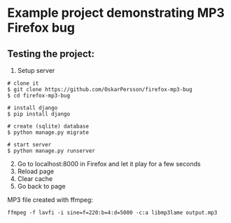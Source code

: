 # Example project demonstrating MP3 Firefox bug


## Testing the project:

1. Setup server

```
# clone it
$ git clone https://github.com/OskarPersson/firefox-mp3-bug
$ cd firefox-mp3-bug

# install django
$ pip install django

# create (sqlite) database
$ python manage.py migrate

# start server
$ python manage.py runserver
```

2. Go to localhost:8000 in Firefox and let it play for a few seconds
3. Reload page
4. Clear cache
5. Go back to page


MP3 file created with ffmpeg:

`ffmpeg -f lavfi -i sine=f=220:b=4:d=5000 -c:a libmp3lame output.mp3`
